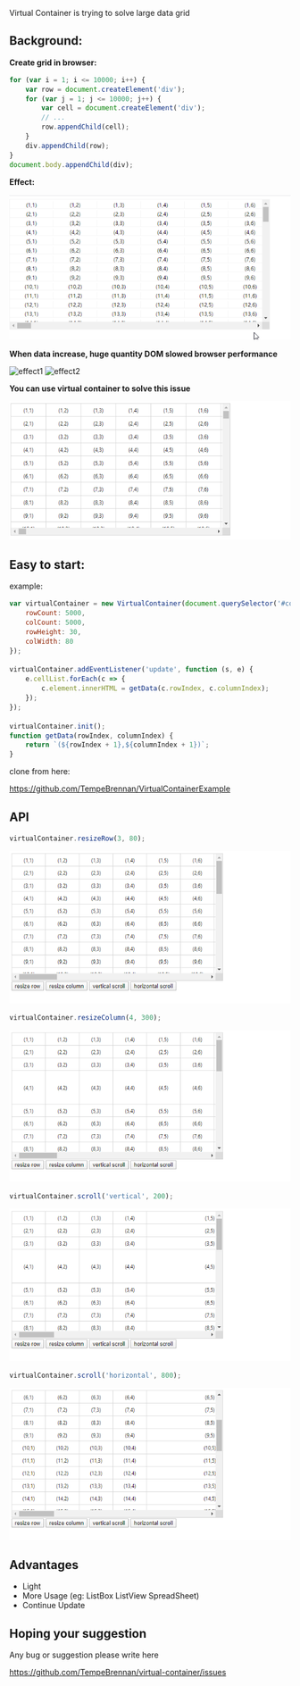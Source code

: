 Virtual Container is trying to solve large data grid

## Background:

<b>Create grid in browser:</b>

```javascript
for (var i = 1; i <= 10000; i++) {
    var row = document.createElement('div');
    for (var j = 1; j <= 10000; j++) {
        var cell = document.createElement('div');
        // ...
        row.appendChild(cell);
    }
    div.appendChild(row);
}
document.body.appendChild(div);
```

<b>Effect:</b>

![grid](https://github.com/TempeBrennan/virtual-container/blob/master/res/grid.gif?raw=true)

<b>When data increase, huge quantity DOM slowed browser performance</b>

![effect1](https://github.com/TempeBrennan/virtual-container/blob/master/res/effect1.png?raw=true)
![effect2](https://github.com/TempeBrennan/virtual-container/blob/master/res/effect2.gif?raw=true)

<b>You can use virtual container to solve this issue</b>

![virtual-container](https://github.com/TempeBrennan/virtual-container/blob/master/res/virtual-grid.gif?raw=true)

## Easy to start:

example:
```javascript
var virtualContainer = new VirtualContainer(document.querySelector('#container'), {
    rowCount: 5000,
    colCount: 5000,
    rowHeight: 30,
    colWidth: 80
});

virtualContainer.addEventListener('update', function (s, e) {
    e.cellList.forEach(c => {
        c.element.innerHTML = getData(c.rowIndex, c.columnIndex);
    });
});

virtualContainer.init();
function getData(rowIndex, columnIndex) {
    return `(${rowIndex + 1},${columnIndex + 1})`;
}
```

clone from here:

https://github.com/TempeBrennan/VirtualContainerExample

## API

```javascript
virtualContainer.resizeRow(3, 80);
```

![virtual-container](https://github.com/TempeBrennan/virtual-container/blob/master/res/api1.gif?raw=true)

```javascript
virtualContainer.resizeColumn(4, 300);
```

![virtual-container](https://github.com/TempeBrennan/virtual-container/blob/master/res/api2.gif?raw=true)

```javascript
virtualContainer.scroll('vertical', 200);
```

![virtual-container](https://github.com/TempeBrennan/virtual-container/blob/master/res/api3.gif?raw=true)

```javascript
virtualContainer.scroll('horizontal', 800);
```

![virtual-container](https://github.com/TempeBrennan/virtual-container/blob/master/res/api4.gif?raw=true)

## Advantages
* Light
* More Usage (eg: ListBox ListView SpreadSheet)
* Continue Update

## Hoping your suggestion
Any bug or suggestion please write here

https://github.com/TempeBrennan/virtual-container/issues